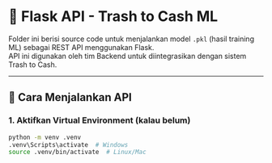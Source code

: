 # 🧠 Flask API - Trash to Cash ML

Folder ini berisi source code untuk menjalankan model `.pkl` (hasil training ML) sebagai REST API menggunakan Flask.  
API ini digunakan oleh tim Backend untuk diintegrasikan dengan sistem Trash to Cash.

---

## 🚀 Cara Menjalankan API

### 1. Aktifkan Virtual Environment (kalau belum)
```bash
python -m venv .venv
.venv\Scripts\activate  # Windows
source .venv/bin/activate  # Linux/Mac
